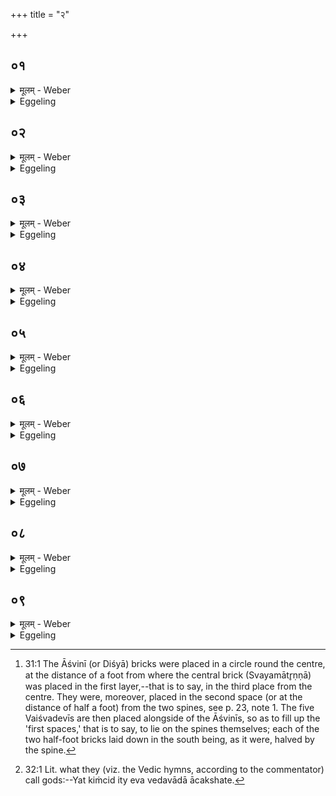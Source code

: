 +++
title = "२"

+++






##  ०१
<details><summary>मूलम् - Weber</summary>

अ᳘थ वैश्वदेवीरु᳘पदधाति॥  
एषा वै सा᳘ द्वीती᳘या चि᳘तिर्या᳘मेभ्यस्त᳘दश्वि᳘ना उपा᳘धत्तां ता᳘मुपधा᳘येदᳫं स᳘र्वमभवतां य᳘दिदं किं᳘ च॥
</details>

<details><summary>Eggeling</summary>

1. He then lays down the Vaiśvadevī (All-gods’ bricks). For this second layer is that one which the Aśvins at that time laid down for them (the gods); and by laying it down they became everything here whatsoever there is here.
</details>


##  ०२
<details><summary>मूलम् - Weber</summary>

ते᳘ देवा᳘ अब्रुवन्॥  
अश्वि᳘नौ वा᳘ इदᳫं स᳘र्वमभूतामु᳘प त᳘ज्जानीत य᳘था व्य᳘मिॗहाप्य᳘सामे᳘तिॗ ते ऽब्रुवंश्चेत᳘यध्वमि᳘ति चि᳘तिमिछते᳘ति वाव त᳘दब्रुवंस्त᳘दिछत य᳘था वय᳘मिॗहाप्य᳘सामे᳘ति ते᳘ चेत᳘यमाना एता इ᳘ष्टका अपश्यन्वैश्वदेवीः॥
</details>

<details><summary>Eggeling</summary>

2. The gods spake, 'The Aśvins have become everything here: think ye upon this as to how we also may share in it!' They said, 'Meditate ye (cit)!' whereby, no doubt, they meant to say, Seek ye a layer (citi)! seek ye in what way we also may share in it!' whilst meditating, they saw these Vaiśvadevī (All-gods’) bricks.
</details>


##  ०३
<details><summary>मूलम् - Weber</summary>

ते ऽब्रुवन्॥  
अश्वि᳘नौ वा᳘ इदᳫं सर्वमभूतामश्वि᳘भ्यामेॗवाश्वि᳘नोश्चितिमनू᳘पदधामहा इ᳘तिॗ ते ऽश्वि᳘भ्यामेॗवाश्वि᳘नोश्चि᳘तिमनू᳘पादधत त᳘स्मादेता᳘माश्विनी चि᳘तिरित्या᳘चक्षते त᳘स्माद्य᳘थैव पू᳘र्वासामुदर्क᳘ एव᳘मेता᳘सामिश्वि᳘भ्याॗᳫंॗ ह्येॗवाश्वि᳘नोश्चि᳘तिमनूपा᳘दधत॥
</details>

<details><summary>Eggeling</summary>

3. They said, 'The Aśvins have become everything here: with the help of the Aśvins let us lay down (bricks) along with the Aśvins’ layer!' With the help of the Aśvins they accordingly laid down (bricks) along with the Aśvins’ layer, whence they call this the Aśvins’ layer. Hence the end of these (bricks) is the same as that of the former ones; for they laid them down with the help of the Aśvins along with the Aśvins’ layer.
</details>


##  ०४
<details><summary>मूलम् - Weber</summary>

य᳘द्वेव᳘ वैश्वदेवी᳘रुपद᳘धाति॥  
ये वै ते वि᳘श्वे देवा᳘ एतां᳘ द्विती᳘यां चि᳘तिम᳘पश्यन्ये त᳘ एते᳘न र᳘सेनोपा᳘यंस्त᳘ एते ता᳘नेॗवैतदु᳘पदधाति ता᳘ एताः स᳘र्वाः प्रजास्ता᳘ रेतःसि᳘चोर्वे᳘लयो᳘पदधातीमे वै᳘ रेतःसिचा᳘वन᳘योस्त᳘त्प्रजा᳘ दधाति त᳘स्मादन᳘योः प्रजाः᳘ सर्व᳘त उ᳘पदधाति सर्व᳘तस्त᳘त्प्रजा᳘ दधाति त᳘स्मात्सर्व᳘तः प्रजा दि᳘श्या अनू᳘पदधाति दिक्षु त᳘त्प्रजा᳘ दधाति त᳘स्मात्स᳘र्वासु दिक्षु᳘ प्रजाः᳟॥
</details>

<details><summary>Eggeling</summary>

4. And, again, as to why he lays down the

 All-gods’ (bricks). These indeed are those same All-gods who saw this second layer, and who came nigh with that life-sap: it is them he thereby bestows, that is, all these creatures. He lays them down in the range of the Retaḥsic; for the Retaḥsic are these two (heaven and earth): within these two (worlds) he thus places creatures; whence there are creatures within these two (worlds). He places (bricks) on every side: he thus places creatures everywhere, whence there are creatures everywhere. He places them alongside of the regional ones [^egg_85]: he thus places creatures in the regions (quarters); whence there are creatures in all the (four) quarters.

[^egg_85]: 31:1 The Āśvinī (or Diśyā) bricks were placed in a circle round the centre, at the distance of a foot from where the central brick (Svayamātr̥ṇṇā) was placed in the first layer,--that is to say, in the third place from the centre. They were, moreover, placed in the second space (or at the distance of half a foot) from the two spines, see p. 23, note 1. The five Vaiśvadevīs are then placed alongside of the Āśvinīs, so as to fill up the 'first spaces,' that is to say, to lie on the spines themselves; each of the two half-foot bricks laid down in the south being, as it were, halved by the spine.
</details>


##  ०५
<details><summary>मूलम् - Weber</summary>

य᳘द्वेव᳘ वैश्वदेवी᳘रुपद᳘धाति॥  
प्रजा᳘पतेर्वि᳘स्रस्तात्स᳘र्वाः प्रजा᳘ मध्यत उ᳘दक्रामन्नेत᳘स्या अ᳘धि यो᳘नेस्ता᳘ एनमेत᳘स्मिन्न्:त्म᳘नः प्र᳘तिहिते प्रा᳘पद्यन्त॥
</details>

<details><summary>Eggeling</summary>

5. And, again, as to why he lays down the All-gods’ (bricks). When Prajāpati had become relaxed, all creatures went forth from the midst of him, from that birth-place of theirs. When that (central part) of his body had been restored, they entered him.
</details>


##  ०६
<details><summary>मूलम् - Weber</summary>

स यः स᳘ प्रजा᳘पतिर्व्य᳘स्रंसत॥  
अय᳘मेव सॗ यो ऽय᳘मग्नि᳘श्चीयते᳘ ऽथ या᳘ अस्मात्ताः᳘ प्रजा᳘ मध्य᳘त उद᳘क्रामन्नेतास्ता᳘ वैश्वदेव्य᳘ इ᳘ष्टकास्तद्य᳘देता᳘ उपद᳘धाति या᳘ एॗवास्मात्ताः᳘ प्रजा᳘ मध्यत᳘ उद᳘क्रामंस्ता᳘ अस्मिन्नेतत्प्र᳘पादयति रेतःसि᳘चोर्वे᳘लया पृष्ट᳘यो वै᳘ रेतःसि᳘चौ म᳘ध्यमु पृष्ट᳘यो मध्यत᳘ एॗवास्मिन्नेताः᳘ प्रजाः प्र᳘पादयति सर्व᳘त उ᳘पदधाति सर्व᳘त एॗवास्मिन्नेताः᳘ प्रजाः प्र᳘पादयति॥
</details>

<details><summary>Eggeling</summary>

6. Now the Prajāpati who become relaxed is this very Agni (fire-altar) that is now being built up; and the creatures who went forth from the midst of him are these same All-gods’ bricks; and when he lays these down, he causes those creatures, which went forth from the midst of him, to enter him. In the range of the Retaḥsic (he places the Vaiśvadevī bricks), for the Retaḥsic are the ribs, and the ribs

are the middle: he thus causes the creatures to enter him in the very middle. He places them on all sides: on all sides he thus causes the creatures to enter him.
</details>


##  ०७
<details><summary>मूलम् - Weber</summary>

य᳘द्वेव᳘ वैश्वदेवी᳘रुपद᳘धाति॥  
एतद्वै᳘ प्रजा᳘पतिरेत᳘स्मिन्नात्म᳘नः प्र᳘तिहिते ऽकामयत प्रजाः᳘ सृजेय प्र᳘जायेये᳘ति स᳘ ऋतु᳘भिरद्भिः᳘ प्राणैः᳘ संवत्सरे᳘णाश्वि᳘भ्याᳫं सयु᳘ग्भूॗत्वैताः᳘ प्रजाः प्रा᳘जनयत्त᳘थैॗवैतद्य᳘जमान एता᳘भिर्देव᳘ताभिः सयु᳘ग्भूॗत्वैताः᳘ प्रजाः प्र᳘जनयति त᳘स्मादु स᳘र्वास्वे᳘व सजूः᳘-सजूरित्य᳘नुवर्तते॥
</details>

<details><summary>Eggeling</summary>

7. And, again, as to why he lays down the Vaiśvadevī (bricks). At that time, when that (part) of his body had been restored, Prajāpati desired, 'May I create creatures, may I be reproduced!' Having entered into union with the seasons, the waters, the vital airs, the year, and the Aśvins, he produced these creatures; and in like manner does this Sacrificer, by entering into union with those deities, now produce these creatures. Hence with all (of these bricks, the word) sajush ('in union with') recurs.
</details>


##  ०८
<details><summary>मूलम् - Weber</summary>

सजू᳘रृतु᳘भिरि᳘ति॥  
त᳘दृतून्प्रा᳘जनयदृतु᳘भिर्वै᳘ सयु᳘ग्भूत्वा प्रा᳘जनयत्सजू᳘र्विधा᳘भिरित्या᳘पो वै᳘ विधा᳘ अद्भिॗर्हीदᳫं स᳘र्वं वि᳘हितमद्भिर्वै᳘ सयु᳘ग्भूत्वा प्रा᳘जनयत्सजू᳘र्देवैरि᳘ति त᳘द्देवान्प्रा᳘जनयद्य᳘द्देवा इ᳘त्याच᳘क्षते सजू᳘र्देवै᳘र्वयोनाधैरि᳘ति प्राणा वै᳘ देवा᳘ वयोनाधाः᳘ प्राणैॗर्हीदᳫं स᳘र्वं वयु᳘नं नद्धम᳘थो छ᳘न्दांसि वै᳘ देवा᳘ वयोनाधाश्छ᳘न्दोभिॗर्हीदᳫं स᳘र्वं वयु᳘नं नद्ध᳘म् प्राणैर्वै᳘ सयु᳘ग्भूत्वा प्रा᳘जनयदग्न᳘ये त्वा वैश्वानराये᳘ति संवत्सरो वा᳘ अग्नि᳘र्वैश्वानरः᳘ संवत्सरे᳘ण वै᳘ सयु᳘ग्भूत्वा प्रा᳘जनयदश्वि᳘नाध्वर्यू᳘ सादयतामिह त्वे᳘त्यश्वि᳘भ्यां वै᳘ सयु᳘ग्भूत्वा प्रा᳘जनयत्॥
</details>

<details><summary>Eggeling</summary>

8. [He lays down the Vaiśvadevī bricks, with Vāj. S. XIV, 7], 'In union with the seasons,'--he thereby produced the seasons, and having entered into union with the seasons he produced (creatures);--'in union with the ranges,'--the ranges, doubtless, are the waters, for by water everything is ranged (distributed or produced) here: having entered into union with the waters he produced (creatures);--'in union with the gods,'--he thereby produced the gods,--those who are called 'gods [^egg_86];'--'in union with the life-sustaining gods,'--the life-sustaining gods, doubtless, are the vital airs, for by the vital airs everything living here is sustained; or, the life-sustaining gods are the metres, for by the metres (sacred writ) everything living is sustained here; having entered into union with the vital airs he produced creatures;--

[^egg_86]: 32:1 Lit. what they (viz. the Vedic hymns, according to the commentator) call gods:--Yat kiṁcid ity eva vedavādā ācakshate.

 'for Agni Vaiśvānara,'--Agni Vaiśvānara ('belonging to all men'), doubtless, is the year: having entered into union with the year he produced creatures;--'May the Aśvins, the Adhvaryus, settle thee here!'--having entered into union with the Aśvins he produced creatures.
</details>


##  ०९
<details><summary>मूलम् - Weber</summary>

सजूर्व᳘सुभिरि᳘ति दक्षिणतः᳟॥  
तद्व᳘सून्प्रा᳘जनयत्सजू᳘ रुद्रैरि᳘ति पश्चात्त᳘द्रुद्रान्प्रा᳘जनयत्सजू᳘रादित्यैरि᳘त्युत्तरतस्त᳘दादित्यान्प्रा᳘जनयत्सजूर्वि᳘श्वैर्देवैरि᳘त्युपरिष्टात्तद्वि᳘श्वान्देवान्प्रा᳘जनयत्ता वै᳘ समान᳘प्रभृतयः समानो᳘दर्का ना᳘ना मध्यतस्ता य᳘त्समान᳘प्रभृतयः समानी᳘भिर्हि᳘ देव᳘ताभिः पुर᳘स्ताच्चोपरिष्टाच्च सयु᳘ग्भूत्वा प्रा᳘जनयद᳘थ यन्ना᳘ना मध्यॗतो ऽन्या᳘-अन्या हि᳘ प्रजा᳘ मध्यतः प्रा᳘जनयत्॥
</details>
<details><summary>Eggeling</summary>

9. 'In union with the Vasus,' he says on the right side: he thereby produced the Vasus;--'in union with the Rudras,' he says at the back: he thereby produced the Rudras;--'in union with the Ādityas,' he says on the left side: he thereby produced the Ādityas;--'in union with the All-gods,' he says upwards: he thereby produced the All-gods. These (bricks) have the same beginning and end, but are different in the middle: as to their having the same beginning and end, it is because having become united with the deities in front and behind, he produced creatures; and as to their being different in the middle, it is that each time he produced different creatures from within him.
</details>

